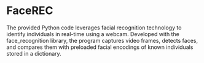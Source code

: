 # FaceREC
 The provided Python code leverages facial recognition technology to identify individuals in real-time using a webcam. Developed with the face_recognition library, the program captures video frames, detects faces, and compares them with preloaded facial encodings of known individuals stored in a dictionary.
